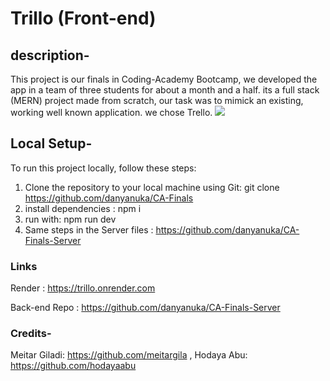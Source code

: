 # Trillo (Front-end)

## description-

This project is our finals in Coding-Academy Bootcamp, we developed the app in a team of three students for about a month and a half.
its a full stack (MERN) project made from scratch, our task was to mimick an existing, working well known application. we chose Trello.
![](imgs/screenshot.png)

## Local Setup-

To run this project locally, follow these steps:

1. Clone the repository to your local machine using Git:
   git clone https://github.com/danyanuka/CA-Finals
2. install dependencies : npm i
3. run with: npm run dev
4. Same steps in the Server files : https://github.com/danyanuka/CA-Finals-Server

### Links

Render : https://trillo.onrender.com

Back-end Repo : https://github.com/danyanuka/CA-Finals-Server

### Credits-

Meitar Giladi: https://github.com/meitargila ,
Hodaya Abu: https://github.com/hodayaabu
